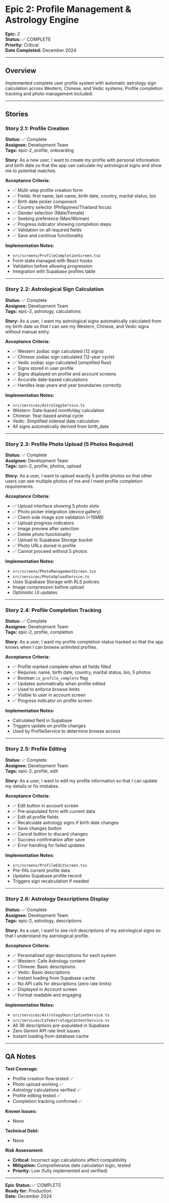 # Epic 2: Profile Management & Astrology Engine

**Epic:** 2  
**Status:** ✅ COMPLETE  
**Priority:** Critical  
**Date Completed:** December 2024

---

## Overview

Implemented complete user profile system with automatic astrology sign calculation across Western, Chinese, and Vedic systems. Profile completion tracking and photo management included.

---

## Stories

### Story 2.1: Profile Creation
**Status:** ✅ Complete  
**Assignee:** Development Team  
**Tags:** epic-2, profile, onboarding

**Story:**
As a new user, I want to create my profile with personal information and birth date so that the app can calculate my astrological signs and show me to potential matches.

**Acceptance Criteria:**
- ✅ Multi-step profile creation form
- ✅ Fields: first name, last name, birth date, country, marital status, bio
- ✅ Birth date picker component
- ✅ Country selector (Philippines/Thailand focus)
- ✅ Gender selection (Male/Female)
- ✅ Seeking preference (Man/Woman)
- ✅ Progress indicator showing completion steps
- ✅ Validation on all required fields
- ✅ Save and continue functionality

**Implementation Notes:**
- `src/screens/ProfileCompletionScreen.tsx`
- Form state managed with React hooks
- Validation before allowing progression
- Integration with Supabase profiles table

---

### Story 2.2: Astrological Sign Calculation
**Status:** ✅ Complete  
**Assignee:** Development Team  
**Tags:** epic-2, astrology, calculations

**Story:**
As a user, I want my astrological signs automatically calculated from my birth date so that I can see my Western, Chinese, and Vedic signs without manual entry.

**Acceptance Criteria:**
- ✅ Western zodiac sign calculated (12 signs)
- ✅ Chinese zodiac sign calculated (12-year cycle)
- ✅ Vedic zodiac sign calculated (simplified Rasi)
- ✅ Signs stored in user profile
- ✅ Signs displayed on profile and account screens
- ✅ Accurate date-based calculations
- ✅ Handles leap years and year boundaries correctly

**Implementation Notes:**
- `src/services/AstrologyService.ts`
- Western: Date-based month/day calculation
- Chinese: Year-based animal cycle
- Vedic: Simplified sidereal date calculation
- All signs automatically derived from birth_date

---

### Story 2.3: Profile Photo Upload (5 Photos Required)
**Status:** ✅ Complete  
**Assignee:** Development Team  
**Tags:** epic-2, profile, photos, upload

**Story:**
As a user, I want to upload exactly 5 profile photos so that other users can see multiple photos of me and I meet profile completion requirements.

**Acceptance Criteria:**
- ✅ Upload interface showing 5 photo slots
- ✅ Photo picker integration (device gallery)
- ✅ Client-side image size validation (<10MB)
- ✅ Upload progress indicators
- ✅ Image preview after selection
- ✅ Delete photo functionality
- ✅ Upload to Supabase Storage bucket
- ✅ Photo URLs stored in profile
- ✅ Cannot proceed without 5 photos

**Implementation Notes:**
- `src/screens/PhotoManagementScreen.tsx`
- `src/services/PhotoUploadService.ts`
- Uses Supabase Storage with RLS policies
- Image compression before upload
- Optimistic UI updates

---

### Story 2.4: Profile Completion Tracking
**Status:** ✅ Complete  
**Assignee:** Development Team  
**Tags:** epic-2, profile, completion

**Story:**
As a user, I want my profile completion status tracked so that the app knows when I can browse unlimited profiles.

**Acceptance Criteria:**
- ✅ Profile marked complete when all fields filled
- ✅ Requires: name, birth date, country, marital status, bio, 5 photos
- ✅ Boolean `is_profile_complete` flag
- ✅ Updates automatically when profile edited
- ✅ Used to enforce browse limits
- ✅ Visible to user in account screen
- ✅ Progress indicator on profile screen

**Implementation Notes:**
- Calculated field in Supabase
- Triggers update on profile changes
- Used by ProfileService to determine browse access

---

### Story 2.5: Profile Editing
**Status:** ✅ Complete  
**Assignee:** Development Team  
**Tags:** epic-2, profile, edit

**Story:**
As a user, I want to edit my profile information so that I can update my details or fix mistakes.

**Acceptance Criteria:**
- ✅ Edit button in account screen
- ✅ Pre-populated form with current data
- ✅ Edit all profile fields
- ✅ Recalculate astrology signs if birth date changes
- ✅ Save changes button
- ✅ Cancel button to discard changes
- ✅ Success confirmation after save
- ✅ Error handling for failed updates

**Implementation Notes:**
- `src/screens/ProfileEditScreen.tsx`
- Pre-fills current profile data
- Updates Supabase profile record
- Triggers sign recalculation if needed

---

### Story 2.6: Astrology Descriptions Display
**Status:** ✅ Complete  
**Assignee:** Development Team  
**Tags:** epic-2, astrology, descriptions

**Story:**
As a user, I want to see rich descriptions of my astrological signs so that I understand my astrological profile.

**Acceptance Criteria:**
- ✅ Personalized sign descriptions for each system
- ✅ Western: Cafe Astrology content
- ✅ Chinese: Basic descriptions
- ✅ Vedic: Basic descriptions
- ✅ Instant loading from Supabase cache
- ✅ No API calls for descriptions (zero rate limits)
- ✅ Displayed in Account screen
- ✅ Format readable and engaging

**Implementation Notes:**
- `src/services/AstrologyDescriptionService.ts`
- `src/services/CafeAstrologyContentService.ts`
- All 36 descriptions pre-populated in Supabase
- Zero Gemini API rate limit issues
- Instant loading from database cache

---

## QA Notes

**Test Coverage:**
- Profile creation flow tested ✅
- Photo upload working ✅
- Astrology calculations verified ✅
- Profile editing tested ✅
- Completion tracking confirmed ✅

**Known Issues:**
- None

**Technical Debt:**
- None

**Risk Assessment:**
- **Critical:** Incorrect sign calculations affect compatibility
- **Mitigation:** Comprehensive date calculation logic, tested
- **Priority:** Low (fully implemented and verified)

---

**Epic Status:** ✅ COMPLETE  
**Ready for:** Production  
**Date:** December 2024

